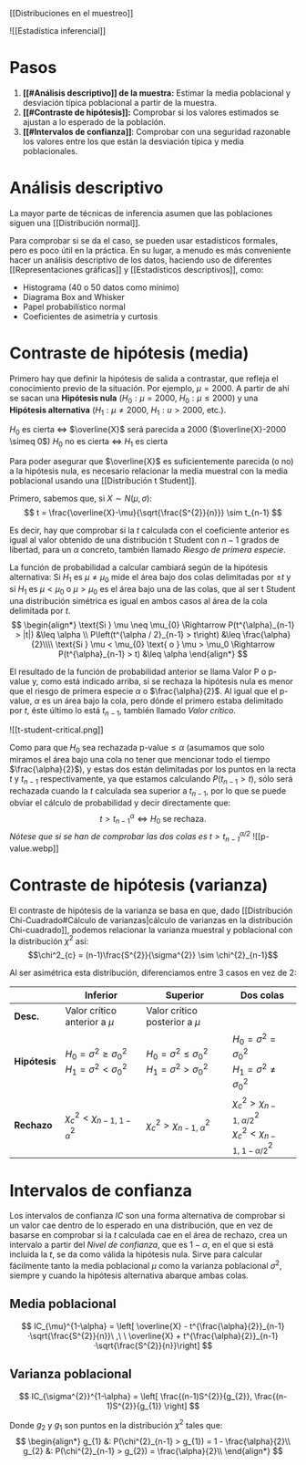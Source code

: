 
[[Distribuciones en el muestreo]]

![[Estadística inferencial]]

# Pasos

1. **[[#Análisis descriptivo]] de la muestra:** Estimar la media poblacional y desviación típica poblacional a partir de la muestra.
2. **[[#Contraste de hipótesis]]:** Comprobar si los valores estimados se ajustan a lo esperado de la población.
3. **[[#Intervalos de confianza]]**: Comprobar con una seguridad razonable los valores entre los que están la desviación típica y media poblacionales.

# Análisis descriptivo

La mayor parte de técnicas de inferencia asumen que las poblaciones siguen una [[Distribución normal]].

Para comprobar si se da el caso, se pueden usar estadísticos formales, pero es poco útil en la práctica. En su lugar, a menudo es más conveniente hacer un análisis descriptivo de los datos, haciendo uso de diferentes [[Representaciones gráficas]] y [[Estadísticos descriptivos]], como:

- Histograma (40 o 50 datos como mínimo)
- Diagrama Box and Whisker
- Papel probabilístico normal
- Coeficientes de asimetría y curtosis

# Contraste de hipótesis (media)

Primero hay que definir la hipótesis de salida a contrastar, que refleja el conocimiento previo de la situación. Por ejemplo, $\mu = 2000$. A partir de ahí se sacan una **Hipótesis nula** ($H_{0}: \mu = 2000$, $H_{0} : \mu \leq 2000$) y una **Hipótesis alternativa** ($H_{1} : \mu \neq 2000$, $H_{1}: u > 2000$, etc.).

$H_{0}$ es cierta $\Leftrightarrow$ $\overline{X}$ será parecida a 2000 ($\overline{X}-2000 \simeq 0$)
$H_{0}$ no es cierta $\Leftrightarrow$ $H_{1}$ es cierta

Para poder asegurar que $\overline{X}$ es suficientemente parecida (o no) a la hipótesis nula, es necesario relacionar la media muestral con la media poblacional usando una [[Distribución t Student]].

Primero, sabemos que, si $X \sim N(\mu, \sigma)$:
$$
t = \frac{\overline{X}-\mu}{\sqrt{\frac{S^{2}}{n}}} \sim t_{n-1}
$$

Es decir, hay que comprobar si la $t$ calculada con el coeficiente anterior es igual al valor obtenido de una distribución t Student con $n-1$ grados de libertad, para un $\alpha$ concreto, también llamado *Riesgo de primera especie*.

La función de probabilidad a calcular cambiará según de la hipótesis alternativa: Si $H_{1}$ es $\mu \neq \mu_{0}$ mide el área bajo dos colas delimitadas por $\pm t$ y si $H_1$ es $\mu < \mu_0$ o $\mu > \mu_0$ es el área bajo una de las colas, que al ser t Student una distribución simétrica es igual en ambos casos al área de la cola delimitada por $t$. 
$$
\begin{align*}
\text{Si } \mu \neq \mu_{0} \Rightarrow P(t^{\alpha}_{n-1} > |t|) &\leq \alpha \\
P\left(t^{\alpha / 2}_{n-1} > t\right) &\leq \frac{\alpha}{2}\\\\
\text{Si } \mu < \mu_{0} \text{ o } \mu > \mu_0 \Rightarrow P(t^{\alpha}_{n-1} > t) &\leq \alpha
\end{align*}
$$

El resultado de la función de probabilidad anterior se llama Valor P o $\text{p-value}$ y, como está indicado arriba, si se rechaza la hipótesis nula es menor que el riesgo de primera especie $\alpha$ o $\frac{\alpha}{2}$. Al igual que el $\text{p-value}$, $\alpha$ es un área bajo la cola, pero dónde el primero estaba delimitado por $t$, éste último lo está $t_{n-1}$, también llamado *Valor crítico*. 

![[t-student-critical.png]]

Como para que $H_{0}$ sea rechazada  $\text{p-value} \leq \alpha$ (asumamos que solo miramos el área bajo una cola no tener que mencionar todo el tiempo $\frac{\alpha}{2}$), y estas dos están delimitadas por los puntos en la recta $t$ y $t_{n-1}$ respectivamente, ya que estamos calculando $P(t_{n-1} > t)$, sólo será rechazada cuando la $t$ calculada sea superior a $t_{n-1}$, por lo que se puede obviar el cálculo de probabilidad y decir directamente que:
$$
t > t^{\alpha}_{n-1} \Leftrightarrow H_{0} \text{ se rechaza.}
$$
*Nótese que si se han de comprobar las dos colas es  $t > t^{\alpha / 2}_{n-1}$*
![[p-value.webp]]

# Contraste de hipótesis (varianza)

El contraste de hipótesis de la varianza se basa en que, dado [[Distribución Chi-Cuadrado#Cálculo de varianzas|cálculo de varianzas en la distribución Chi-cuadrado]], podemos relacionar la varianza muestral y poblacional con la distribución $\chi^2$ así:
$$\chi^2_{c} = (n-1)\frac{S^{2}}{\sigma^{2}} \sim \chi^{2}_{n-1}$$

Al ser asimétrica esta distribución, diferenciamos entre 3 casos en vez de 2:

|               | Inferior                                                                          | Superior                                                                          | Dos colas                                                                                    |
| ------------- | --------------------------------------------------------------------------------- | --------------------------------------------------------------------------------- | -------------------------------------------------------------------------------------------- |
| **Desc.**     | Valor crítico anterior a $\mu$                                                    | Valor crítico posterior a $\mu$                                                   |                                                                                              |
| **Hipótesis** | $H_{0} = \sigma^{2} \geq \sigma^{2}_{0}$<br>$H_{1} = \sigma^{2} < \sigma^{2}_{0}$ | $H_{0} = \sigma^{2} \leq \sigma^{2}_{0}$<br>$H_{1} = \sigma^{2} > \sigma^{2}_{0}$ | $H_{0} = \sigma^{2} = \sigma^{2}_{0}$<br>$H_{1} = \sigma^{2} \neq \sigma^{2}_{0}$            |
| **Rechazo**   | $\chi^{2}_c < \chi^{2}_{n-1,\ 1-\alpha}$                                         | $\chi^{2}_c > \chi^{2}_{n-1,\ \alpha}$                                           | $\chi^{2}_c > \chi^{2}_{n-1,\ \alpha / 2}$<br>$\chi^{2}_c < \chi^{2}_{n-1,\ 1-\alpha / 2}$ |

# Intervalos de confianza

Los intervalos de confianza $IC$ son una forma alternativa de comprobar si un valor cae dentro de lo esperado en una distribución, que en vez de basarse en comprobar si la $t$ calculada cae en el área de rechazo, crea un intervalo a partir del *Nivel de confianza*, que es $1-\alpha$, en el que si está incluida la $t$, se da como válida la hipótesis nula. Sirve para calcular fácilmente tanto la media poblacional $\mu$ como la varianza poblacional $\sigma^{2}$, siempre y cuando la hipótesis alternativa abarque ambas colas.

## Media poblacional

$$
IC_{\mu}^{1-\alpha} = \left[ \overline{X} - t^{\frac{\alpha}{2}}_{n-1}·\sqrt{\frac{S^{2}}{n}}\ ,\ \  \overline{X} + t^{\frac{\alpha}{2}}_{n-1}·\sqrt{\frac{S^{2}}{n}}\right]
$$

## Varianza poblacional

$$
IC_{\sigma^{2}}^{1-\alpha} = \left[ \frac{(n-1)S^{2}}{g_{2}}, \frac{(n-1)S^{2}}{g_{1}} \right]
$$

Donde $g_{2}$ y $g_{1}$ son puntos en la distribución $\chi^{2}$ tales que:
$$
\begin{align*}
g_{1} &: P(\chi^{2}_{n-1} > g_{1}) = 1 - \frac{\alpha}{2}\\
g_{2} &: P(\chi^{2}_{n-1} > g_{2}) = \frac{\alpha}{2}\\
\end{align*}
$$
